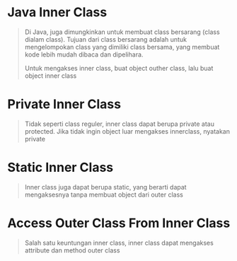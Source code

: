 # Java Inner Class
> Di Java, juga dimungkinkan untuk membuat class bersarang (class dialam class). 
> Tujuan dari class bersarang adalah untuk mengelompokan class yang dimiliki class bersama, 
> yang membuat kode lebih mudah dibaca dan dipelihara.
> 
> Untuk mengakses inner class, buat object outher class, lalu buat object inner class

# Private Inner Class
> Tidak seperti class reguler, inner class dapat berupa private atau protected.
> Jika tidak ingin object luar mengakses innerclass, nyatakan private
> 

# Static Inner Class
>  Inner class juga dapat berupa static, yang berarti dapat mengaksesnya tanpa membuat object dari outer class
> 
> 

# Access Outer Class From Inner Class
> Salah satu keuntungan inner class, inner class dapat mengakses attribute dan method outer class
> 